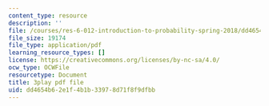 ```yaml
---
content_type: resource
description: ''
file: /courses/res-6-012-introduction-to-probability-spring-2018/dd4654b62e1f4b1b33978d71f8f9dfbb_FOFtMqCxZt0.pdf
file_size: 19174
file_type: application/pdf
learning_resource_types: []
license: https://creativecommons.org/licenses/by-nc-sa/4.0/
ocw_type: OCWFile
resourcetype: Document
title: 3play pdf file
uid: dd4654b6-2e1f-4b1b-3397-8d71f8f9dfbb
---
```

